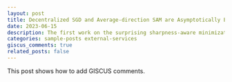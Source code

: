 ```yaml
---
layout: post
title: Decentralized SGD and Average-direction SAM are Asymptotically Equivalent
date: 2023-06-15
description: The first work on the surprising sharpness-aware minimization nature of decentralized learning
categories: sample-posts external-services
giscus_comments: true
related_posts: false
---
```

This post shows how to add GISCUS comments.
